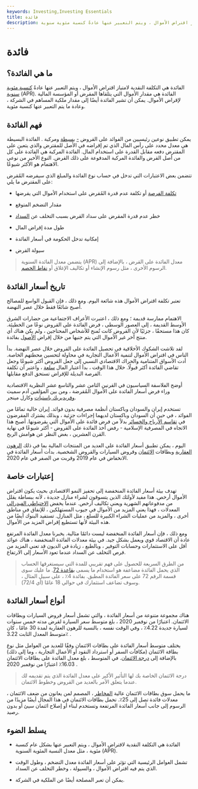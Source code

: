 ```yaml
---
keywords: Investing,Investing Essentials
title: فائدة
description: الفائدة هي التكلفة النقدية لامتياز اقتراض الأموال ، ويتم التعبير عنها عادةً كنسبة مئوية سنوية.
---
```


# فائدة
## ما هي الفائدة؟

الفائدة هي التكلفة النقدية لامتياز اقتراض الأموال ، ويتم التعبير عنها عادةً [كنسبة مئوية سنوية](/apr) (APR). الفائدة هي مقدار الأموال التي يتلقاها المقرض أو المؤسسة المالية لإقراض الأموال. يمكن أن تشير الفائدة أيضًا إلى مقدار ملكية المساهم في الشركة ، وعادة ما يتم التعبير عنها كنسبة مئوية.

## فهم الفائدة

يمكن تطبيق نوعين رئيسيين من الفوائد على القروض [-](/compoundinterest) [بسيطة](/simple_interest) ومركبة . الفائدة البسيطة هي معدل محدد على رأس المال الذي تم إقراضه في الأصل للمقترض والذي يتعين على المقترض دفعه مقابل القدرة على استخدام المال. الفائدة المركبة هي الفائدة على كل من أصل القرض والفائدة المركبة المدفوعة على ذلك القرض. النوع الأخير من نوعي الاهتمام هو الأكثر شيوعًا.

تتضمن بعض الاعتبارات التي تدخل في حساب نوع الفائدة والمبلغ الذي سيفرضه المُقرض على المقترض ما يلي:

- [تكلفة الفرصة](/opportunitycost) أو تكلفة عدم قدرة المُقرض على استخدام الأموال التي يقرضها

- مقدار التضخم المتوقع

- خطر عدم قدرة المقرض على سداد القرض بسبب التخلف عن [السداد](/default2)

- طول مدة إقراض المال

- إمكانية تدخل الحكومة في أسعار الفائدة

- سيولة القرض

> يتضمن معدل الفائدة السنوية (APR) معدل الفائدة على القرض ، بالإضافة إلى الرسوم الأخرى ، مثل رسوم الإنشاء أو تكاليف الإغلاق أو [نقاط الخصم](/discountpoints).

>

## تاريخ أسعار الفائدة

تعتبر تكلفة اقتراض الأموال هذه شائعة اليوم. ومع ذلك ، فإن القبول الواسع للمصالح أصبح شائعًا فقط خلال عصر النهضة.

الاهتمام ممارسة قديمة ؛ ومع ذلك ، اعتبرت الأعراف الاجتماعية من حضارات الشرق الأوسط القديمة ، إلى العصور الوسطى ، فرض الفائدة على القروض نوعًا من الخطيئة. كان هذا مستحقًا ، جزئيًا لأن القروض كانت تُمنح للأشخاص المحتاجين ، ولم يكن هناك أي منتج آخر غير الأموال التي يتم جنيها من خلال إقراض [الأصول](/asset) بفائدة.

لقد تلاشت الشكوك الأخلاقية في تحصيل الفائدة على القروض خلال عصر النهضة. بدأ الناس في اقتراض الأموال لتنمية الأعمال التجارية في محاولة لتحسين محطتهم الخاصة. أدت الأسواق المتنامية والحراك الاقتصادي النسبي إلى جعل القروض أكثر شيوعًا وجعل تقاضي الفائدة أكثر قبولًا. خلال هذا الوقت ، بدأ اعتبار المال [سلعة](/commodity) ، واعتبر أن تكلفة الفرصة البديلة للإقراض تستحق الدفع مقابلها.

أوضح الفلاسفة السياسيون في القرنين الثامن عشر والتاسع عشر النظرية الاقتصادية وراء فرض أسعار الفائدة على الأموال المُقرضة ، ومن بين المؤلفين آدم سميث [وفريديريك باستيات](/frederic-bastiat) وكارل مينجر.

تستخدم إيران والسودان وباكستان أنظمة مصرفية بدون فوائد. إيران خالية تمامًا من الفوائد ، في حين أن السودان وباكستان لديهما إجراءات جزئية ، وبذلك يشترك المقرضون في [تقاسم الأرباح والخسائر](/profitsharingplan) بدلاً من فرض فائدة على الأموال التي يقرضونها. أصبح هذا الاتجاه في المصرفية الإسلامية - رفض أخذ الفائدة على القروض - أكثر شيوعًا في نهاية القرن العشرين ، بغض النظر عن هوامش الربح.

اليوم ، يمكن تطبيق أسعار الفائدة على العديد من المنتجات المالية بما في ذلك [الرهون العقارية](/mortgage) وبطاقات [الائتمان](/credit) وقروض السيارات والقروض الشخصية. بدأت أسعار الفائدة في الانخفاض في عام 2019 وقربت من الصفر في عام 2020.

## إعتبارات خاصة

تهدف بيئة أسعار الفائدة المنخفضة إلى تحفيز النمو الاقتصادي بحيث يكون اقتراض الأموال أرخص. هذا مفيد لأولئك الذين يتسوقون لشراء منازل جديدة ، لأنه ببساطة يقلل من مدفوعاتهم الشهرية ويعني تكاليف أرخص. عندما يخفض [الاحتياطي الفيدرالي](/federalreservebank) المعدلات ، فهذا يعني المزيد من الأموال في جيوب المستهلكين ، للإنفاق في مناطق أخرى ، والمزيد من عمليات الشراء الكبيرة للسلع ، مثل المنازل. تستفيد البنوك أيضًا من هذه البيئة لأنها تستطيع إقراض المزيد من الأموال.

ومع ذلك ، فإن أسعار الفائدة المنخفضة ليست دائمًا مثالية. يخبرنا معدل الفائدة المرتفع عادة أن الاقتصاد قوي ويعمل بشكل جيد. في بيئة معدلات الفائدة المنخفضة ، هناك عوائد أقل على الاستثمارات وحسابات التوفير ، وبالطبع ، زيادة في الديون قد تعني المزيد من فرص التخلف عن السداد عندما تعود الأسعار إلى الارتفاع.

> من الطرق السريعة للحصول على فهم تقريبي للمدة التي سيستغرقها الحساب الذي يحمل الفائدة مضاعفة هو استخدام ما يسمى [بقاعدة 72](/ruleof72). ما عليك سوى قسمة الرقم 72 على سعر الفائدة المطبق. بفائدة 4٪ ، على سبيل المثال ، وسوف تضاعف استثمارك في حوالي 18 عامًا (أي 72/4).

>

## أنواع أسعار الفائدة

هناك مجموعة متنوعة من أسعار الفائدة ، والتي تشمل أسعار قروض السيارات وبطاقات الائتمان. اعتبارًا من نوفمبر 2020 ، بلغ متوسط سعر السيارة لقرض مدته خمس سنوات لسيارة جديدة 4.22٪ ، وفي الوقت نفسه ، بالنسبة للرهون العقارية لمدة 30 عامًا ، كان متوسط المعدل الثابت 3.22٪ .

يختلف متوسط أسعار الفائدة على بطاقات الائتمان وفقًا للعديد من العوامل مثل نوع بطاقة الائتمان (مكافآت السفر أو استرداد النقود أو الأعمال التجارية ، وما إلى ذلك) بالإضافة إلى [درجة الائتمان](/credit_score). في المتوسط ، بلغ معدل الفائدة على بطاقات الائتمان 16.03٪ اعتبارًا من نوفمبر 2020 .

> درجة الائتمان الخاصة بك لها التأثير الأكبر على معدل الفائدة الذي يتم تقديمه لك عندما يتعلق الأمر بالعديد من القروض وخطوط الائتمان.

>

ما يحمل سوق بطاقات الائتمان عالية [المخاطر](/subprime) ، المصمم لمن يعانون من ضعف الائتمان ، معدلات فائدة تصل إلى 25٪. تحمل بطاقات الائتمان في هذا المجال أيضًا مزيدًا من الرسوم إلى جانب أسعار الفائدة المرتفعة وتستخدم لبناء أو إصلاح ائتمان سيئ أو بدون رصيد.

## يسلط الضوء

- الفائدة هي التكلفة النقدية لاقتراض الأموال ، ويتم التعبير عنها بشكل عام كنسبة مئوية ، مثل معدل النسبة المئوية السنوية (APR).

- تشمل العوامل الرئيسية التي تؤثر على أسعار الفائدة معدل التضخم ، وطول الوقت الذي يتم فيه اقتراض الأموال ، والسيولة ، وخطر التخلف عن السداد.

- يمكن أن تعبر المصلحة أيضًا عن الملكية في الشركة.

